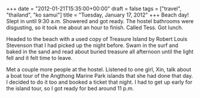 +++
date = "2012-01-21T15:35:00+00:00"
draft = false
tags = ["travel", "thailand", "ko samui"]
title = "Tuesday, January 17, 2012"
+++
Beach day! Slept in until 9:30 a.m. Showered and got ready. The hostel bathrooms were disgusting, so it took me about an hour to finish. Called Tess. Got lunch.

Headed to the beach with a used copy of Treasure Island by Robert Louis Stevenson that I had picked up the night before. Swam in the surf and baked in the sand and read about buried treasure all afternoon until the light fell and it felt time to leave.

Met a couple more people at the hostel. Listened to one girl, Xin, talk about a boat tour of the Angthong Marine Park islands that she had done that day. I decided to do it too and booked a ticket that night. I had to get up early for the island tour, so I got ready for bed around 11 p.m.